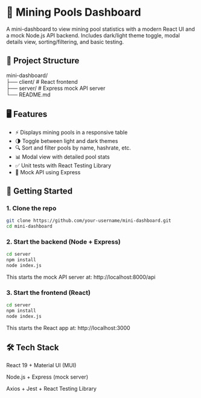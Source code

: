 # 🚀 Mining Pools Dashboard

A mini-dashboard to view mining pool statistics with a modern React UI and a mock Node.js API backend. Includes dark/light theme toggle, modal details view, sorting/filtering, and basic testing.

## 📁 Project Structure

mini-dashboard/<br>
├── client/ # React frontend<br>
├── server/ # Express mock API server<br>
└── README.md<br>


## 🖥️ Features

- ⚡ Displays mining pools in a responsive table
- 🌗 Toggle between light and dark themes
- 🔍 Sort and filter pools by name, hashrate, etc.
- 📊 Modal view with detailed pool stats
- ✅ Unit tests with React Testing Library
- 🧪 Mock API using Express

## 🚀 Getting Started

### 1. Clone the repo

```bash
git clone https://github.com/your-username/mini-dashboard.git
cd mini-dashboard
```

### 2. Start the backend (Node + Express)

```bash
cd server
npm install
node index.js
```

This starts the mock API server at: http://localhost:8000/api

### 3. Start the frontend (React)

```bash
cd server
npm install
node index.js
```

This starts the React app at: http://localhost:3000

## 🛠 Tech Stack
React 19 + Material UI (MUI)

Node.js + Express (mock server)

Axios + Jest + React Testing Library
